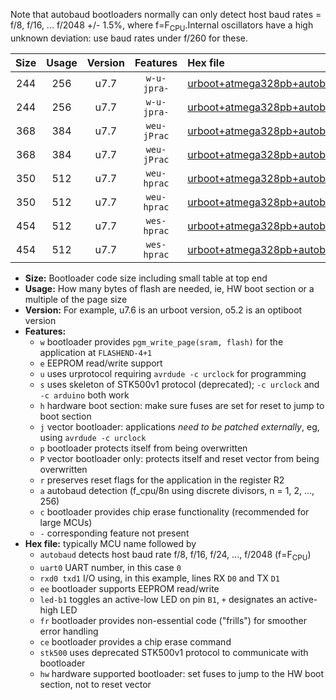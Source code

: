 Note that autobaud bootloaders normally can only detect host baud rates = f/8, f/16, ... f/2048 +/- 1.5%, where f=F<sub>CPU</sub>.Internal oscillators have a high unknown deviation: use baud rates under f/260 for these.

|Size|Usage|Version|Features|Hex file|
|:-:|:-:|:-:|:-:|:--|
|244|256|u7.7|`w-u-jpra-`|[urboot+atmega328pb+autobaud_uart0_rxd0_txd1_led+b5.hex](https://raw.githubusercontent.com/stefanrueger/urboot.hex/main/cores/minicore/atmega328pb/autobaud/urboot+atmega328pb+autobaud_uart0_rxd0_txd1_led+b5.hex)|
|244|256|u7.7|`w-u-jpra-`|[urboot+atmega328pb+autobaud_uart1_rxb4_txb3_led+b5.hex](https://raw.githubusercontent.com/stefanrueger/urboot.hex/main/cores/minicore/atmega328pb/autobaud/urboot+atmega328pb+autobaud_uart1_rxb4_txb3_led+b5.hex)|
|368|384|u7.7|`weu-jPrac`|[urboot+atmega328pb+autobaud_uart0_rxd0_txd1_ee_led+b5_fr_ce.hex](https://raw.githubusercontent.com/stefanrueger/urboot.hex/main/cores/minicore/atmega328pb/autobaud/urboot+atmega328pb+autobaud_uart0_rxd0_txd1_ee_led+b5_fr_ce.hex)|
|368|384|u7.7|`weu-jPrac`|[urboot+atmega328pb+autobaud_uart1_rxb4_txb3_ee_led+b5_fr_ce.hex](https://raw.githubusercontent.com/stefanrueger/urboot.hex/main/cores/minicore/atmega328pb/autobaud/urboot+atmega328pb+autobaud_uart1_rxb4_txb3_ee_led+b5_fr_ce.hex)|
|350|512|u7.7|`weu-hprac`|[urboot+atmega328pb+autobaud_uart0_rxd0_txd1_ee_led+b5_fr_ce_hw.hex](https://raw.githubusercontent.com/stefanrueger/urboot.hex/main/cores/minicore/atmega328pb/autobaud/urboot+atmega328pb+autobaud_uart0_rxd0_txd1_ee_led+b5_fr_ce_hw.hex)|
|350|512|u7.7|`weu-hprac`|[urboot+atmega328pb+autobaud_uart1_rxb4_txb3_ee_led+b5_fr_ce_hw.hex](https://raw.githubusercontent.com/stefanrueger/urboot.hex/main/cores/minicore/atmega328pb/autobaud/urboot+atmega328pb+autobaud_uart1_rxb4_txb3_ee_led+b5_fr_ce_hw.hex)|
|454|512|u7.7|`wes-hprac`|[urboot+atmega328pb+autobaud_uart0_rxd0_txd1_ee_led+b5_fr_ce_stk500_hw.hex](https://raw.githubusercontent.com/stefanrueger/urboot.hex/main/cores/minicore/atmega328pb/autobaud/urboot+atmega328pb+autobaud_uart0_rxd0_txd1_ee_led+b5_fr_ce_stk500_hw.hex)|
|454|512|u7.7|`wes-hprac`|[urboot+atmega328pb+autobaud_uart1_rxb4_txb3_ee_led+b5_fr_ce_stk500_hw.hex](https://raw.githubusercontent.com/stefanrueger/urboot.hex/main/cores/minicore/atmega328pb/autobaud/urboot+atmega328pb+autobaud_uart1_rxb4_txb3_ee_led+b5_fr_ce_stk500_hw.hex)|

- **Size:** Bootloader code size including small table at top end
- **Usage:** How many bytes of flash are needed, ie, HW boot section or a multiple of the page size
- **Version:** For example, u7.6 is an urboot version, o5.2 is an optiboot version
- **Features:**
  + `w` bootloader provides `pgm_write_page(sram, flash)` for the application at `FLASHEND-4+1`
  + `e` EEPROM read/write support
  + `u` uses urprotocol requiring `avrdude -c urclock` for programming
  + `s` uses skeleton of STK500v1 protocol (deprecated); `-c urclock` and `-c arduino` both work
  + `h` hardware boot section: make sure fuses are set for reset to jump to boot section
  + `j` vector bootloader: applications *need to be patched externally*, eg, using `avrdude -c urclock`
  + `p` bootloader protects itself from being overwritten
  + `P` vector bootloader only: protects itself and reset vector from being overwritten
  + `r` preserves reset flags for the application in the register R2
  + `a` autobaud detection (f_cpu/8n using discrete divisors, n = 1, 2, ..., 256)
  + `c` bootloader provides chip erase functionality (recommended for large MCUs)
  + `-` corresponding feature not present
- **Hex file:** typically MCU name followed by
  + `autobaud` detects host baud rate f/8, f/16, f/24, ..., f/2048 (f=F<sub>CPU</sub>)
  + `uart0` UART number, in this case `0`
  + `rxd0 txd1` I/O using, in this example, lines RX `D0` and TX `D1`
  + `ee` bootloader supports EEPROM read/write
  + `led-b1` toggles an active-low LED on pin `B1`, `+` designates an active-high LED
  + `fr` bootloader provides non-essential code ("frills") for smoother error handling
  + `ce` bootloader provides a chip erase command
  + `stk500` uses deprecated STK500v1 protocol to communicate with bootloader
  + `hw` hardware supported bootloader: set fuses to jump to the HW boot section, not to reset vector
